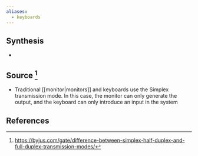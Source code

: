 ```yaml
---
aliases:
  - keyboards
---
```

## Synthesis
- 
## Source [^1]
- Traditional [[monitor|monitors]] and keyboards use the Simplex transmission mode. In this case, the monitor can only generate the output, and the keyboard can only introduce an input in the system
## References

[^1]: https://byjus.com/gate/difference-between-simplex-half-duplex-and-full-duplex-transmission-modes/